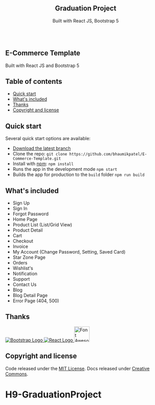 <h2 align="center">Graduation Project</h2>

<p align="center">
 Built with React JS, Bootstrap 5
  <br>
  <br>
  <br>
  <a href="https://eu-central.storage.cloudconvert.com/tasks/93d43a7b-407f-4595-992a-e1a8b06d72ab/MeramBelediyesiSatışMağazası.gif?X-Amz-Algorithm=AWS4-HMAC-SHA256&X-Amz-Content-Sha256=UNSIGNED-PAYLOAD&X-Amz-Credential=cloudconvert-production%2F20240112%2Ffra%2Fs3%2Faws4_request&X-Amz-Date=20240112T143543Z&X-Amz-Expires=86400&X-Amz-Signature=1f9921b9477c27a31bdf4c8b3a8c612e817a416f5de94a5b1d7ddd974c01c6be&X-Amz-SignedHeaders=host&response-content-disposition=attachment%3B%20filename%3D%22MeramBelediyesiSat%3F%3FMa%3Fazas%3F.gif%22%3B%20filename%2A%3DUTF-8%27%27MeramBelediyesiSat%25C4%25B1%25C5%259FMa%25C4%259Fazas%25C4%25B1.gif&response-content-type=image%2Fgif&x-id=GetObject"></a>
  <br>
  

   

## E-Commerce Template

Built with React JS and Bootstrap 5

## Table of contents

- [Quick start](#quick-start)
- [What's included](#whats-included)
- [Thanks](#thanks)
- [Copyright and license](#copyright-and-license)

## Quick start

Several quick start options are available:

- [Download the latest branch](https://github.com/bhaumikpatel/E-Commerce-Template)
- Clone the repo: `git clone https://github.com/bhaumikpatel/E-Commerce-Template.git`
- Install with [npm](https://www.npmjs.com/): `npm install`
- Runs the app in the development mode `npm start`
- Builds the app for production to the `build` folder `npm run build`

## What's included

- Sign Up
- Sign In
- Forgot Password
- Home Page
- Product List (List/Grid View)
- Product Detail
- Cart
- Checkout
- Invoice
- My Account (Change Password, Setting, Saved Card)
- Star Zone Page
- Orders
- Wishlist's
- Notification
- Support
- Contact Us
- Blog
- Blog Detail Page
- Error Page (404, 500)

## Thanks

<a href="https://www.getbootstrap.com/" title="Bootstrap" target="_blank">
  <img src="https://skillicons.dev/icons?i=bootstrap" alt="Bootstrap Logo">
</a>
<a href="https://reactjs.org/" title="React JS" target="_blank"><img src="https://skillicons.dev/icons?i=react" alt="React Logo">
</a>
<a href="https://fontawesome.com/" title="Font Awesome" target="_blank"><img src="https://upload.wikimedia.org/wikipedia/commons/5/5f/Font_Awesome_logomark_blue.svg" alt="Font Awesome Logo" width="48" height="48">
</a>
  
## Copyright and license

Code released under the [MIT License](https://github.com/twbs/bootstrap/blob/main/LICENSE). Docs released under [Creative Commons](https://creativecommons.org/licenses/by/3.0/).
# H9-GraduationProject
